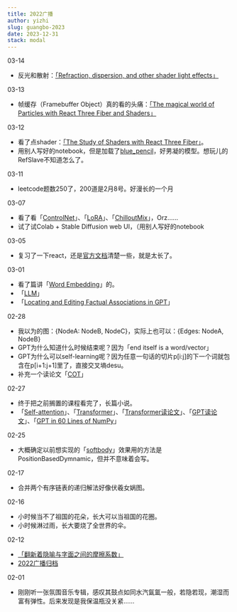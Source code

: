```yaml
---
title: 2022广播
author: yizhi
slug: guangbo-2023
date: 2023-12-31 
stack: modal
---
```

03-14
- 反光和散射：[「Refraction, dispersion, and other shader light effects」](https://blog.maximeheckel.com/posts/refraction-dispersion-and-other-shader-light-effects/)

03-13
- 帧缓存（Framebuffer Object）真的看的头痛：[「The magical world of Particles with React Three Fiber and Shaders」](https://blog.maximeheckel.com/posts/the-magical-world-of-particles-with-react-three-fiber-and-shaders/)

03-12
- 看了点shader：[「The Study of Shaders with React Three Fiber」](https://blog.maximeheckel.com/posts/the-study-of-shaders-with-react-three-fiber/)。
- 用别人写好的notebook，但是加载了[blue_pencil](https://huggingface.co/bluepen5805/blue_pencil)，好男凝的模型。想玩儿的RefSlave不知道怎么了。

03-11
- leetcode题数250了，200道是2月8号。好漫长的一个月

03-07
- 看了看「[ControlNet](https://huggingface.co/blog/controlnet)」、「[LoRA](https://huggingface.co/blog/lora)」、「[ChilloutMix](https://civitai.com/models/6424/chilloutmix)」，Orz……
- 试了试Colab + Stable Diffusion web UI，（用别人写好的notebook

03-05
- 复习了一下react，还是[官方文档](https://beta.reactjs.org/reference/react/useCallback)清楚一些，就是太长了。

03-01
- 看了篇讲「[Word Embedding](https://zhuanlan.zhihu.com/p/49271699?utm_id=0)」的。
- 「[LLM](https://zhuanlan.zhihu.com/p/597586623)」
- 「[Locating and Editing Factual Associations in GPT](https://rome.baulab.info/)」

02-28
- 我以为的图：{NodeA: NodeB, NodeC}，实际上也可以：{Edges: NodeA, NodeB}
- GPT为什么知道什么时候结束呢？因为「end itself is a word/vector」 
- GPT为什么可以self-learning呢？因为任意一句话的切片p[i:j]的下一个词就包含在p[i+1:j+1]里了，直接交叉墒desu。
- 补充一个读论文「[COT](https://www.bilibili.com/video/BV1t8411e7Ug/)」

02-27
- 终于把之前搁置的课程看完了，长篇小说。
- 「[Self-attention](https://www.youtube.com/watch?v=hYdO9CscNes)」、「[Transformer](https://www.youtube.com/watch?v=n9TlOhRjYoc)」、「[Transformer读论文](https://www.bilibili.com/video/BV1pu411o7BE)」、「[GPT读论文](https://www.bilibili.com/video/BV1AF411b7xQ/)」、「[GPT in 60 Lines of NumPy](https://jaykmody.com/blog/gpt-from-scratch/)」

02-25
- 大概确定以前想实现的「[softbody](https://twitter.com/JuhaniHalkomaki/status/1626327846032404480)」效果用的方法是PositionBasedDymnamic，但并不意味着会写。

02-17
- 合并两个有序链表的递归解法好像伏羲女娲图。

02-16
- 小时候当不了祖国的花朵，长大可以当祖国的花圈。
- 小时候淋过雨，长大要烧了全世界的伞。

02-12
- [「翻新着隐喻与字面之间的摩擦系数」](https://book.douban.com/review/6132267/)
- [2022广播归档](./douban/guangbo-2022)

02-01
- 刚刚听一张氛围音乐专辑，感叹其鼓点如同水汽氤氲一般，若隐若现，潮湿而富有弹性。后来发现是我保温瓶没关紧……

